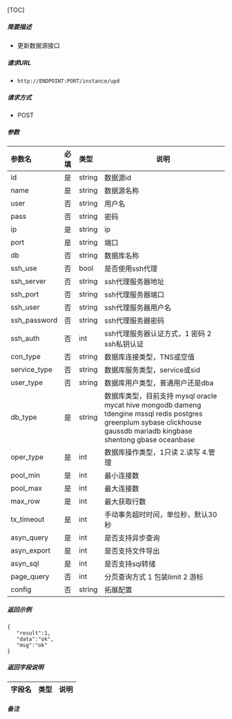 [TOC]

##### 简要描述

- 更新数据源接口

##### 请求URL

- ` http://ENDPOINT:PORT/instance/upd `

##### 请求方式

- POST

##### 参数

| 参数名          | 必填  | 类型     | 说明                                                                                                                                                            |
|:-------------|:----|:-------|---------------------------------------------------------------------------------------------------------------------------------------------------------------|
| id           | 是   | string | 数据源id                                                                                                                                                         |
| name         | 是   | string | 数据源名称                                                                                                                                                         |
| user         | 否   | string | 用户名                                                                                                                                                           |
| pass         | 否   | string | 密码                                                                                                                                                            |
| ip           | 是   | string | ip                                                                                                                                                            |
| port         | 是   | string | 端口                                                                                                                                                            |
| db           | 否   | string | 数据库名称                                                                                                                                                         |
| ssh_use      | 否   | bool   | 是否使用ssh代理                                                                                                                                                     |
| ssh_server   | 否   | string | ssh代理服务器地址                                                                                                                                                    |
| ssh_port     | 否   | string | ssh代理服务器端口                                                                                                                                                    |
| ssh_user     | 否   | string | ssh代理服务器用户名                                                                                                                                                   |
| ssh_password | 否   | string | ssh代理服务器密码                                                                                                                                                    |
| ssh_auth     | 否   | int    | ssh代理服务器认证方式，1 密码 2 ssh私钥认证                                                                                                                                   |
| con_type     | 否   | string | 数据库连接类型，TNS或空值                                                                                                                                                |
| service_type | 否   | string | 数据库服务类型，service或sid                                                                                                                                           |
| user_type    | 否   | string | 数据库用户类型，普通用户还是dba                                                                                                                                             |
| db_type      | 是   | string | 数据库类型，目前支持 mysql oracle mycat hive mongodb dameng tdengine mssql redis postgres greenplum sybase clickhouse gaussdb mariadb kingbase shentong gbase oceanbase |
| oper_type    | 是   | int    | 数据库操作类型，1只读 2.读写 4.管理                                                                                                                                         |
| pool_min     | 是   | int    | 最小连接数                                                                                                                                                         |
| pool_max     | 是   | int    | 最大连接数                                                                                                                                                         |
| max_row      | 是   | int    | 最大获取行数                                                                                                                                                        |
| tx_timeout   | 是   | int    | 手动事务超时时间，单位秒，默认30秒                                                                                                                                            |
| asyn_query   | 是   | int    | 是否支持异步查询                                                                                                                                                      |
| asyn_export  | 是   | int    | 是否支持文件导出                                                                                                                                                      |
| asyn_sql     | 是   | int    | 是否支持sql转储                                                                                                                                                     |
| page_query   | 否   | int    | 分页查询方式 1 包装limit 2 游标                                                                                                                                         |
| config       | 否   | string | 拓展配置                                                                                                                                                          |

##### 返回示例

``` 
{
   "result":1,
   "data":"ok",
   "msg":"ok"
}
```

##### 返回字段说明

| 字段名         | 类型     | 说明    |
|:------------|:-------|-------|


##### 备注
